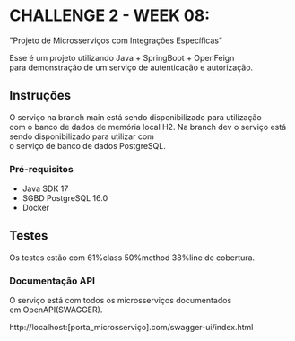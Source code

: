 ﻿# CHALLENGE 2 - WEEK 08: 

"Projeto de Microsserviços com Integrações Específicas"

Esse é um projeto utilizando Java + SpringBoot + OpenFeign  
para demonstração de um serviço de autenticação e autorização.

## Instruções

O serviço na branch main está sendo disponibilizado para utilização  
com o banco de dados de memória local H2. 
Na branch dev o serviço está sendo disponibilizado para utilizar com  
o serviço de banco de dados PostgreSQL.

### Pré-requisitos

- Java SDK 17
- SGBD PostgreSQL 16.0
- Docker

## Testes

Os testes estão com 61%class 50%method 38%line de cobertura.


### Documentação API

O serviço está com todos os microsserviços documentados  
em OpenAPI(SWAGGER).

http://localhost:[porta_microsserviço].com/swagger-ui/index.html